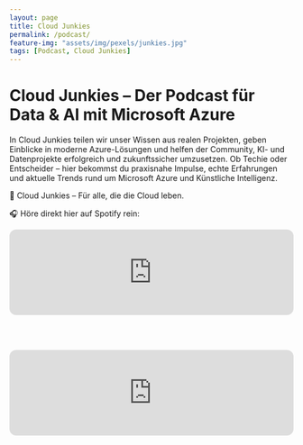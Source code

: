```yaml
---
layout: page
title: Cloud Junkies
permalink: /podcast/
feature-img: "assets/img/pexels/junkies.jpg"
tags: [Podcast, Cloud Junkies]
---
```



# Cloud Junkies – Der Podcast für Data & AI mit Microsoft Azure

In Cloud Junkies teilen wir unser Wissen aus realen Projekten, geben Einblicke in moderne Azure-Lösungen und helfen der Community, KI- und Datenprojekte erfolgreich und zukunftssicher umzusetzen.
Ob Techie oder Entscheider – hier bekommst du praxisnahe Impulse, echte Erfahrungen und aktuelle Trends rund um Microsoft Azure und Künstliche Intelligenz.

🚀 Cloud Junkies – Für alle, die die Cloud leben.

🎧 Höre direkt hier auf Spotify rein:<br>

<iframe
  style="border-radius:12px"
  src="https://open.spotify.com/embed/show/0g2b7ul1iYiAtMIapPLWZb"
  width="100%"
  height="152"
  frameborder="0"
  allowfullscreen=""
  allow="autoplay; clipboard-write; encrypted-media; picture-in-picture">
</iframe>

<br><br>
<iframe
  style="border-radius:12px"
    src="https://open.spotify.com/embed/episode/1VYwc5HJ8zsIBJ1wv7R8bk"
  width="100%"
  height="152"
  frameborder="0"
  allowfullscreen=""
  allow="autoplay; clipboard-write; encrypted-media; picture-in-picture">
</iframe>

<br><br>
